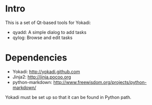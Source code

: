 # Intro

This is a set of Qt-based tools for Yokadi:

- qyadd: A simple dialog to add tasks
- qylog: Browse and edit tasks

# Dependencies

- Yokadi: <http://yokadi.github.com>
- Jinja2: <http://jinja.pocoo.org>
- python-markdown: <http://www.freewisdom.org/projects/python-markdown/>

Yokadi must be set up so that it can be found in Python path.
